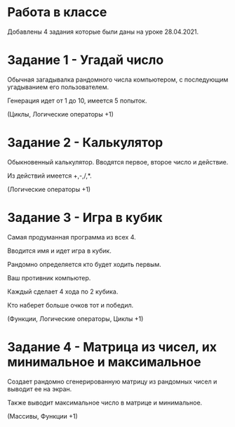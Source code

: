 # Работа в классе
Добавлены 4 задания которые были даны на уроке 28.04.2021.

# Задание 1 - Угадай число

Обычная загадывалка рандомного числа компьютером, с последующим угадыванием его пользователем.

Генерация идет от 1 до 10, имеется 5 попыток.

(Циклы, Логические операторы +1)

# Задание 2 - Калькулятор

Обыкновенный калькулятор. Вводятся первое, второе число и действие.

Из действий имеется +,-,/,*.

(Логические операторы +1)

# Задание 3 - Игра в кубик

Самая продуманная программа из всех 4.

Вводится имя и идет игра в кубик.

Рандомно определяется кто будет ходить первым.

Ваш противник компьютер.

Каждый сделает 4 хода по 2 кубика.

Кто наберет больше очков тот и победил.

(Функции, Логические операторы, Циклы +1)

# Задание 4 - Матрица из чисел, их минимальное и максимальное

Создает рандомно сгенерированную матрицу из рандомных чисел и выводит ее на экран.

Также выводит максимальное число в матрице и минимальное.

(Массивы, Функции +1)
